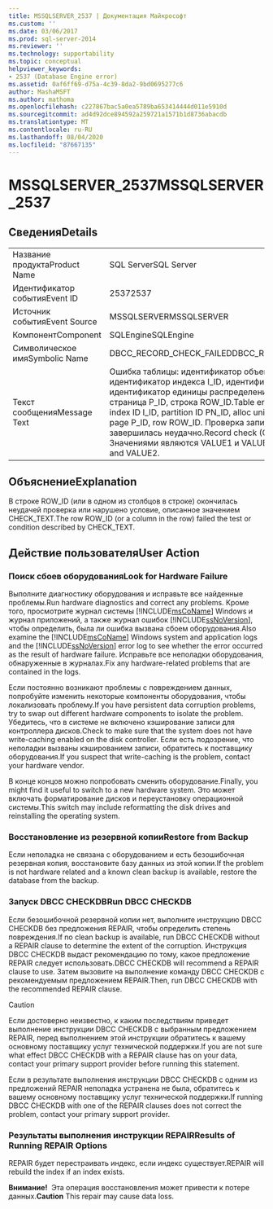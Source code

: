 ```yaml
---
title: MSSQLSERVER_2537 | Документация Майкрософт
ms.custom: ''
ms.date: 03/06/2017
ms.prod: sql-server-2014
ms.reviewer: ''
ms.technology: supportability
ms.topic: conceptual
helpviewer_keywords:
- 2537 (Database Engine error)
ms.assetid: 0af6ff69-d75a-4c39-8da2-9bd0695277c6
author: MashaMSFT
ms.author: mathoma
ms.openlocfilehash: c227867bac5a0ea5789ba653414444d011e5910d
ms.sourcegitcommit: ad4d92dce894592a259721a1571b1d8736abacdb
ms.translationtype: MT
ms.contentlocale: ru-RU
ms.lasthandoff: 08/04/2020
ms.locfileid: "87667135"
---
```

# <a name="mssqlserver_2537"></a><span data-ttu-id="1e601-102">MSSQLSERVER_2537</span><span class="sxs-lookup"><span data-stu-id="1e601-102">MSSQLSERVER_2537</span></span>
    
## <a name="details"></a><span data-ttu-id="1e601-103">Сведения</span><span class="sxs-lookup"><span data-stu-id="1e601-103">Details</span></span>  
  
|||  
|-|-|  
|<span data-ttu-id="1e601-104">Название продукта</span><span class="sxs-lookup"><span data-stu-id="1e601-104">Product Name</span></span>|<span data-ttu-id="1e601-105">SQL Server</span><span class="sxs-lookup"><span data-stu-id="1e601-105">SQL Server</span></span>|  
|<span data-ttu-id="1e601-106">Идентификатор события</span><span class="sxs-lookup"><span data-stu-id="1e601-106">Event ID</span></span>|<span data-ttu-id="1e601-107">2537</span><span class="sxs-lookup"><span data-stu-id="1e601-107">2537</span></span>|  
|<span data-ttu-id="1e601-108">Источник события</span><span class="sxs-lookup"><span data-stu-id="1e601-108">Event Source</span></span>|<span data-ttu-id="1e601-109">MSSQLSERVER</span><span class="sxs-lookup"><span data-stu-id="1e601-109">MSSQLSERVER</span></span>|  
|<span data-ttu-id="1e601-110">Компонент</span><span class="sxs-lookup"><span data-stu-id="1e601-110">Component</span></span>|<span data-ttu-id="1e601-111">SQLEngine</span><span class="sxs-lookup"><span data-stu-id="1e601-111">SQLEngine</span></span>|  
|<span data-ttu-id="1e601-112">Символическое имя</span><span class="sxs-lookup"><span data-stu-id="1e601-112">Symbolic Name</span></span>|<span data-ttu-id="1e601-113">DBCC_RECORD_CHECK_FAILED</span><span class="sxs-lookup"><span data-stu-id="1e601-113">DBCC_RECORD_CHECK_FAILED</span></span>|  
|<span data-ttu-id="1e601-114">Текст сообщения</span><span class="sxs-lookup"><span data-stu-id="1e601-114">Message Text</span></span>|<span data-ttu-id="1e601-115">Ошибка таблицы: идентификатор объекта O_ID, идентификатор индекса I_ID, идентификатор секции PN_ID, идентификатор единицы распределения A_ID (тип TYPE), страница P_ID, строка ROW_ID.</span><span class="sxs-lookup"><span data-stu-id="1e601-115">Table error: Object ID O_ID, index ID I_ID, partition ID PN_ID, alloc unit ID A_ID (type TYPE), page P_ID, row ROW_ID.</span></span> <span data-ttu-id="1e601-116">Проверка записи (CHECK_TEXT) завершилась неудачно.</span><span class="sxs-lookup"><span data-stu-id="1e601-116">Record check (CHECK_TEXT) failed.</span></span> <span data-ttu-id="1e601-117">Значениями являются VALUE1 и VALUE2.</span><span class="sxs-lookup"><span data-stu-id="1e601-117">Values are VALUE1 and VALUE2.</span></span>|  
  
## <a name="explanation"></a><span data-ttu-id="1e601-118">Объяснение</span><span class="sxs-lookup"><span data-stu-id="1e601-118">Explanation</span></span>  
 <span data-ttu-id="1e601-119">В строке ROW_ID (или в одном из столбцов в строке) окончилась неудачей проверка или нарушено условие, описанное значением CHECK_TEXT.</span><span class="sxs-lookup"><span data-stu-id="1e601-119">The row ROW_ID (or a column in the row) failed the test or condition described by CHECK_TEXT.</span></span>  
  
## <a name="user-action"></a><span data-ttu-id="1e601-120">Действие пользователя</span><span class="sxs-lookup"><span data-stu-id="1e601-120">User Action</span></span>  
  
### <a name="look-for-hardware-failure"></a><span data-ttu-id="1e601-121">Поиск сбоев оборудования</span><span class="sxs-lookup"><span data-stu-id="1e601-121">Look for Hardware Failure</span></span>  
 <span data-ttu-id="1e601-122">Выполните диагностику оборудования и исправьте все найденные проблемы.</span><span class="sxs-lookup"><span data-stu-id="1e601-122">Run hardware diagnostics and correct any problems.</span></span> <span data-ttu-id="1e601-123">Кроме того, просмотрите журнал системы [!INCLUDE[msCoName](../../includes/msconame-md.md)] Windows и журнал приложений, а также журнал ошибок [!INCLUDE[ssNoVersion](../../includes/ssnoversion-md.md)], чтобы определить, была ли ошибка вызвана сбоем оборудования.</span><span class="sxs-lookup"><span data-stu-id="1e601-123">Also examine the [!INCLUDE[msCoName](../../includes/msconame-md.md)] Windows system and application logs and the [!INCLUDE[ssNoVersion](../../includes/ssnoversion-md.md)] error log to see whether the error occurred as the result of hardware failure.</span></span> <span data-ttu-id="1e601-124">Исправьте все неполадки оборудования, обнаруженные в журналах.</span><span class="sxs-lookup"><span data-stu-id="1e601-124">Fix any hardware-related problems that are contained in the logs.</span></span>  
  
 <span data-ttu-id="1e601-125">Если постоянно возникают проблемы с повреждением данных, попробуйте изменить некоторые компоненты оборудования, чтобы локализовать проблему.</span><span class="sxs-lookup"><span data-stu-id="1e601-125">If you have persistent data corruption problems, try to swap out different hardware components to isolate the problem.</span></span> <span data-ttu-id="1e601-126">Убедитесь, что в системе не включено кэширование записи для контроллера дисков.</span><span class="sxs-lookup"><span data-stu-id="1e601-126">Check to make sure that the system does not have write-caching enabled on the disk controller.</span></span> <span data-ttu-id="1e601-127">Если есть подозрение, что неполадки вызваны кэшированием записи, обратитесь к поставщику оборудования.</span><span class="sxs-lookup"><span data-stu-id="1e601-127">If you suspect that write-caching is the problem, contact your hardware vendor.</span></span>  
  
 <span data-ttu-id="1e601-128">В конце концов можно попробовать сменить оборудование.</span><span class="sxs-lookup"><span data-stu-id="1e601-128">Finally, you might find it useful to switch to a new hardware system.</span></span> <span data-ttu-id="1e601-129">Это может включать форматирование дисков и переустановку операционной системы.</span><span class="sxs-lookup"><span data-stu-id="1e601-129">This switch may include reformatting the disk drives and reinstalling the operating system.</span></span>  
  
### <a name="restore-from-backup"></a><span data-ttu-id="1e601-130">Восстановление из резервной копии</span><span class="sxs-lookup"><span data-stu-id="1e601-130">Restore from Backup</span></span>  
 <span data-ttu-id="1e601-131">Если неполадка не связана с оборудованием и есть безошибочная резервная копия, восстановите базу данных из этой копии.</span><span class="sxs-lookup"><span data-stu-id="1e601-131">If the problem is not hardware related and a known clean backup is available, restore the database from the backup.</span></span>  
  
### <a name="run-dbcc-checkdb"></a><span data-ttu-id="1e601-132">Запуск DBCC CHECKDB</span><span class="sxs-lookup"><span data-stu-id="1e601-132">Run DBCC CHECKDB</span></span>  
 <span data-ttu-id="1e601-133">Если безошибочной резервной копии нет, выполните инструкцию DBCC CHECKDB без предложения REPAIR, чтобы определить степень повреждения.</span><span class="sxs-lookup"><span data-stu-id="1e601-133">If no clean backup is available, run DBCC CHECKDB without a REPAIR clause to determine the extent of the corruption.</span></span> <span data-ttu-id="1e601-134">Инструкция DBCC CHECKDB выдаст рекомендацию по тому, какое предложение REPAIR следует использовать.</span><span class="sxs-lookup"><span data-stu-id="1e601-134">DBCC CHECKDB will recommend a REPAIR clause to use.</span></span> <span data-ttu-id="1e601-135">Затем вызовите на выполнение команду DBCC CHECKDB с рекомендуемым предложением REPAIR.</span><span class="sxs-lookup"><span data-stu-id="1e601-135">Then, run DBCC CHECKDB with the recommended REPAIR clause.</span></span>  
  
> [!CAUTION]  
>  <span data-ttu-id="1e601-136">Если достоверно неизвестно, к каким последствиям приведет выполнение инструкции DBCC CHECKDB с выбранным предложением REPAIR, перед выполнением этой инструкции обратитесь к вашему основному поставщику услуг технической поддержки.</span><span class="sxs-lookup"><span data-stu-id="1e601-136">If you are not sure what effect DBCC CHECKDB with a REPAIR clause has on your data, contact your primary support provider before running this statement.</span></span>  
  
 <span data-ttu-id="1e601-137">Если в результате выполнения инструкции DBCC CHECKDB с одним из предложений REPAIR неполадка устранена не была, обратитесь к вашему основному поставщику услуг технической поддержки.</span><span class="sxs-lookup"><span data-stu-id="1e601-137">If running DBCC CHECKDB with one of the REPAIR clauses does not correct the problem, contact your primary support provider.</span></span>  
  
### <a name="results-of-running-repair-options"></a><span data-ttu-id="1e601-138">Результаты выполнения инструкции REPAIR</span><span class="sxs-lookup"><span data-stu-id="1e601-138">Results of Running REPAIR Options</span></span>  
 <span data-ttu-id="1e601-139">REPAIR будет перестраивать индекс, если индекс существует.</span><span class="sxs-lookup"><span data-stu-id="1e601-139">REPAIR will rebuild the index if an index exists.</span></span>  
  
 <span data-ttu-id="1e601-140">**Внимание!**  Эта операция восстановления может привести к потере данных.</span><span class="sxs-lookup"><span data-stu-id="1e601-140">**Caution** This repair may cause data loss.</span></span>  
  
  
